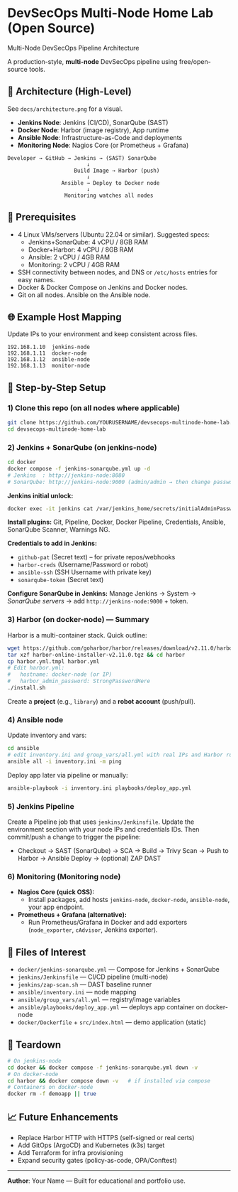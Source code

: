 # DevSecOps Multi-Node Home Lab (Open Source)

Multi-Node DevSecOps Pipeline Architecture

A production-style, **multi-node** DevSecOps pipeline using free/open-source tools.

## 📐 Architecture (High-Level)
See `docs/architecture.png` for a visual.
- **Jenkins Node**: Jenkins (CI/CD), SonarQube (SAST)
- **Docker Node**: Harbor (image registry), App runtime
- **Ansible Node**: Infrastructure-as-Code and deployments
- **Monitoring Node**: Nagios Core (or Prometheus + Grafana)

```
Developer → GitHub → Jenkins → (SAST) SonarQube
                         ↓
                     Build Image → Harbor (push)
                         ↓
                 Ansible → Deploy to Docker node
                         ↓
                  Monitoring watches all nodes
```

## 🧱 Prerequisites
- 4 Linux VMs/servers (Ubuntu 22.04 or similar). Suggested specs:
  - Jenkins+SonarQube: 4 vCPU / 8GB RAM
  - Docker+Harbor: 4 vCPU / 8GB RAM
  - Ansible: 2 vCPU / 4GB RAM
  - Monitoring: 2 vCPU / 4GB RAM
- SSH connectivity between nodes, and DNS or `/etc/hosts` entries for easy names.
- Docker & Docker Compose on Jenkins and Docker nodes.
- Git on all nodes. Ansible on the Ansible node.

## 🌐 Example Host Mapping
Update IPs to your environment and keep consistent across files.
```
192.168.1.10  jenkins-node
192.168.1.11  docker-node
192.168.1.12  ansible-node
192.168.1.13  monitor-node
```

## 🚀 Step-by-Step Setup

### 1) Clone this repo (on all nodes where applicable)
```bash
git clone https://github.com/YOURUSERNAME/devsecops-multinode-home-lab.git
cd devsecops-multinode-home-lab
```

### 2) Jenkins + SonarQube (on jenkins-node)
```bash
cd docker
docker compose -f jenkins-sonarqube.yml up -d
# Jenkins  : http://jenkins-node:8080
# SonarQube: http://jenkins-node:9000 (admin/admin → then change password)
```
**Jenkins initial unlock:**
```bash
docker exec -it jenkins cat /var/jenkins_home/secrets/initialAdminPassword
```
**Install plugins:** Git, Pipeline, Docker, Docker Pipeline, Credentials, Ansible, SonarQube Scanner, Warnings NG.

**Credentials to add in Jenkins:**
- `github-pat` (Secret text) – for private repos/webhooks
- `harbor-creds` (Username/Password or robot)
- `ansible-ssh` (SSH Username with private key)
- `sonarqube-token` (Secret text)

**Configure SonarQube in Jenkins:**
Manage Jenkins → System → *SonarQube servers* → add `http://jenkins-node:9000` + token.

### 3) Harbor (on docker-node) — Summary
Harbor is a multi-container stack. Quick outline:
```bash
wget https://github.com/goharbor/harbor/releases/download/v2.11.0/harbor-online-installer-v2.11.0.tgz
tar xzf harbor-online-installer-v2.11.0.tgz && cd harbor
cp harbor.yml.tmpl harbor.yml
# Edit harbor.yml:
#   hostname: docker-node (or IP)
#   harbor_admin_password: StrongPasswordHere
./install.sh
```
Create a **project** (e.g., `library`) and a **robot account** (push/pull).

### 4) Ansible node
Update inventory and vars:
```bash
cd ansible
# edit inventory.ini and group_vars/all.yml with real IPs and Harbor robot creds
ansible all -i inventory.ini -m ping
```
Deploy app later via pipeline or manually:
```bash
ansible-playbook -i inventory.ini playbooks/deploy_app.yml
```

### 5) Jenkins Pipeline
Create a Pipeline job that uses `jenkins/Jenkinsfile`. Update the environment section with your node IPs and credentials IDs. Then commit/push a change to trigger the pipeline:
- Checkout → SAST (SonarQube) → SCA → Build → Trivy Scan → Push to Harbor → Ansible Deploy → (optional) ZAP DAST

### 6) Monitoring (Monitoring node)
- **Nagios Core (quick OSS):**
  - Install packages, add hosts `jenkins-node`, `docker-node`, `ansible-node`, your app endpoint.
- **Prometheus + Grafana (alternative):**
  - Run Prometheus/Grafana in Docker and add exporters (`node_exporter`, `cAdvisor`, Jenkins exporter).

## 🔧 Files of Interest
- `docker/jenkins-sonarqube.yml` — Compose for Jenkins + SonarQube
- `jenkins/Jenkinsfile` — CI/CD pipeline (multi-node)
- `jenkins/zap-scan.sh` — DAST baseline runner
- `ansible/inventory.ini` — node mapping
- `ansible/group_vars/all.yml` — registry/image variables
- `ansible/playbooks/deploy_app.yml` — deploys app container on docker-node
- `docker/Dockerfile` + `src/index.html` — demo application (static)

## 🧹 Teardown
```bash
# On jenkins-node
cd docker && docker compose -f jenkins-sonarqube.yml down -v
# On docker-node
cd harbor && docker compose down -v   # if installed via compose
# Containers on docker-node
docker rm -f demoapp || true
```

## 📈 Future Enhancements
- Replace Harbor HTTP with HTTPS (self-signed or real certs)
- Add GitOps (ArgoCD) and Kubernetes (k3s) target
- Add Terraform for infra provisioning
- Expand security gates (policy-as-code, OPA/Conftest)

---

**Author**: Your Name — Built for educational and portfolio use.
